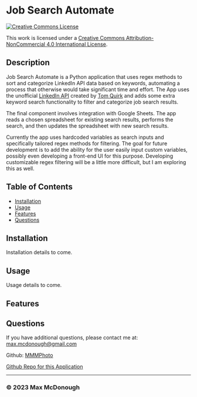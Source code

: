 # Job Search Automate

<a rel="license" href="http://creativecommons.org/licenses/by-nc/4.0/"><img alt="Creative Commons License" style="border-width:0" src="https://i.creativecommons.org/l/by-nc/4.0/88x31.png" /></a><br />

This work is licensed under a <a rel="license" href="http://creativecommons.org/licenses/by-nc/4.0/">Creative Commons Attribution-NonCommercial 4.0 International License</a>.

## Description

Job Search Automate is a Python application that uses regex methods to sort and categorize LinkedIn API data based on keywords, automating a process that otherwise would take significant time and effort. The App uses the unofficial [LinkedIn API](https://github.com/tomquirk/linkedin-api) created by [Tom Quirk](https://github.com/tomquirk) and adds some extra keyword search functionality to filter and categorize job search results.

The final component involves integration with Google Sheets. The app reads a chosen spreadsheet for existing search results, performs the search, and then updates the spreadsheet with new search results.

Currently the app uses hardcoded variables as search inputs and specifically tailored regex methods for filtering. The goal for future development is to add the ability for the user easily input custom variables, possibly even developing a front-end UI for this purpose. Developing customizable regex filtering will be a little more difficult, but I am exploring this as well.

## Table of Contents

- [Installation](#installation)
- [Usage](#usage)
- [Features](#features)
- [Questions](#questions)

## Installation

Installation details to come.

## Usage

Usage details to come.

## Features

## Questions

If you have additional questions, please contact me at: max.mcdonough@gmail.com

Github: [MMMPhoto](https://github.com/MMMPhoto)
  
[Github Repo for this Application](https://github.com/MMMPhoto/job-search-automate)

--------------------------------------

### &copy; 2023 Max McDonough
